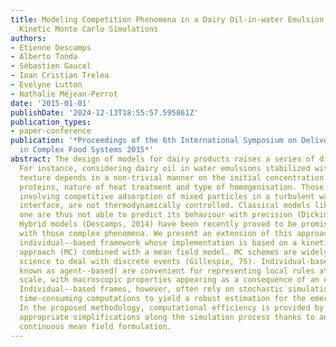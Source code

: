 ```yaml
---
title: Modeling Competition Phenomena in a Dairy Oil-in-water Emulsion Using Hybrid
  Kinetic Monte Carlo Simulations
authors:
- Etienne Descamps
- Alberto Tonda
- Sébastien Gaucel
- Ioan Cristian Trelea
- Evelyne Lutton
- Nathalie Méjean-Perrot
date: '2015-01-01'
publishDate: '2024-12-13T18:55:57.595861Z'
publication_types:
- paper-conference
publication: '*Proceedings of the 6th International Symposium on Delivery of Functionality
  in Complex Food Systems 2015*'
abstract: The design of models for dairy products raises a series of difficult issues.
  For instance, considering dairy oil in water emulsions stabilized with milk proteins,
  texture depends in a non-trivial manner on the initial concentration and type of
  proteins, nature of heat treatment and type of homogenisation. Those emulsions,
  involving competitive adsorption of mixed particles in a turbulent way at the oil/water
  interface, are not thermodynamically controlled. Classical models like the Langmuir
  one are thus not able to predict its behaviour with precision (Dickinson, 2011).
  Hybrid models (Descamps, 2014) have been recently proved to be promising for dealing
  with those complex phenomena. We present an extension of this approach, using an
  individual-­‐based framework whose implementation is based on a kinetic Monte Carlo
  approach (MC) combined with a mean field model. MC schemes are widely used in chemical
  science to deal with discrete events (Gillespie, 75). Individual-based models (also
  known as agent-­‐based) are convenient for representing local rules at the nano/micro
  scale, with macroscopic properties appearing as a consequence of an emergence process.
  Individual-­‐based frames, however, often rely on stochastic simulations and require
  time-consuming computations to yield a robust estimation for the emergent quantities.
  In the proposed methodology, computational efficiency is provided by performing
  appropriate simplifications along the simulation process thanks to an ODE-based
  continuous mean field formulation.
---
```

